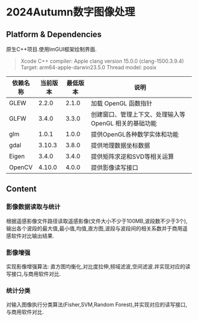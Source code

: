 #  2024Autumn数字图像处理

## Platform & Dependencies
原生C++项目.使用ImGUI框架绘制界面.
> Xcode C++ compiler:
> Apple clang version 15.0.0 (clang-1500.3.9.4)
> Target: arm64-apple-darwin23.5.0
> Thread model: posix

| 依赖名称 | 当前版本 | 最低版本 | 说明 |
| -- | -- | -- | -- |
| GLEW | 2.2.0 | 2.1.0 | 加载 OpenGL 函数指针 |
| GLFW | 3.4.0 | 3.3.0 | 创建窗口、管理上下文、处理输入等 OpenGL 相关的基础功能 |
| glm | 1.0.1 | 1.0.0 | 提供OpenGL各种数学实体和功能|
| gdal | 3.10.3 | 3.8.0 | 提供地理数据坐标数据 |
| Eigen | 3.4.0 | 3.4.0 | 提供矩阵求逆和SVD等相关运算 |
| OpenCV | 4.10.0 | 4.0.0 | 提供影像读写接口 |

## Content
### 影像数据读取与统计
根据遥感影像文件路径读取遥感影像(文件大小不少于100MB,波段数不少于3个),
输出各个波段的最大值,最小值,均值,直方图,波段与波段间的相关系数并于商用遥感软件对比输出结果.
### 影像增强
实现影像增强算法: 直方图均衡化,对比度拉伸,频域滤波,空间滤波.并实现对应的读写接口,与商用软件对比.
### 统计分类
对输入图像执行分类算法(Fisher,SVM,Random Forest),并实现对应的读写接口,与商用软件对比.
